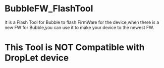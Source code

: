 # BubbleFW_FlashTool
It is a Flash Tool for Bubble to flash FirmWare for the device,when there is a new FW for Bubble,you can use it to make your device to the newest FW.

# This Tool  is NOT Compatible with DropLet device